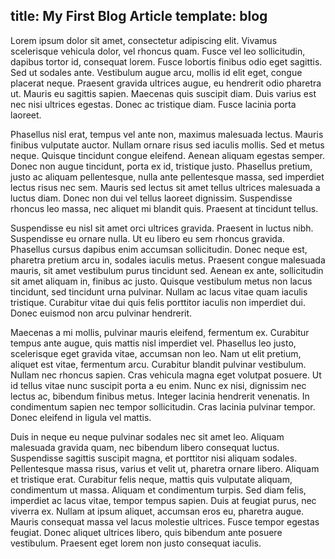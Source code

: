 title: My First Blog Article
template: blog
---
Lorem ipsum dolor sit amet, consectetur adipiscing elit. Vivamus scelerisque vehicula dolor, vel rhoncus quam. Fusce vel leo sollicitudin, dapibus tortor id, consequat lorem. Fusce lobortis finibus odio eget sagittis. Sed ut sodales ante. Vestibulum augue arcu, mollis id elit eget, congue placerat neque. Praesent gravida ultrices augue, eu hendrerit odio pharetra ut. Mauris eu sagittis sapien. Maecenas quis suscipit diam. Duis varius est nec nisi ultrices egestas. Donec ac tristique diam. Fusce lacinia porta laoreet.

Phasellus nisl erat, tempus vel ante non, maximus malesuada lectus. Mauris finibus vulputate auctor. Nullam ornare risus sed iaculis mollis. Sed et metus neque. Quisque tincidunt congue eleifend. Aenean aliquam egestas semper. Donec non augue tincidunt, porta ex id, tristique justo. Phasellus pretium, justo ac aliquam pellentesque, nulla ante pellentesque massa, sed imperdiet lectus risus nec sem. Mauris sed lectus sit amet tellus ultrices malesuada a luctus diam. Donec non dui vel tellus laoreet dignissim. Suspendisse rhoncus leo massa, nec aliquet mi blandit quis. Praesent at tincidunt tellus.

Suspendisse eu nisl sit amet orci ultrices gravida. Praesent in luctus nibh. Suspendisse eu ornare nulla. Ut eu libero eu sem rhoncus gravida. Phasellus cursus dapibus enim accumsan sollicitudin. Donec neque est, pharetra pretium arcu in, sodales iaculis metus. Praesent congue malesuada mauris, sit amet vestibulum purus tincidunt sed. Aenean ex ante, sollicitudin sit amet aliquam in, finibus ac justo. Quisque vestibulum metus non lacus tincidunt, sed tincidunt urna pulvinar. Nullam ac lacus vitae quam iaculis tristique. Curabitur vitae dui quis felis porttitor iaculis non imperdiet dui. Donec euismod non arcu pulvinar hendrerit.

Maecenas a mi mollis, pulvinar mauris eleifend, fermentum ex. Curabitur tempus ante augue, quis mattis nisl imperdiet vel. Phasellus leo justo, scelerisque eget gravida vitae, accumsan non leo. Nam ut elit pretium, aliquet est vitae, fermentum arcu. Curabitur blandit pulvinar vestibulum. Nullam nec rhoncus sapien. Cras vehicula magna eget volutpat posuere. Ut id tellus vitae nunc suscipit porta a eu enim. Nunc ex nisi, dignissim nec lectus ac, bibendum finibus metus. Integer lacinia hendrerit venenatis. In condimentum sapien nec tempor sollicitudin. Cras lacinia pulvinar tempor. Donec eleifend in ligula vel mattis.

Duis in neque eu neque pulvinar sodales nec sit amet leo. Aliquam malesuada gravida quam, nec bibendum libero consequat luctus. Suspendisse sagittis suscipit magna, et porttitor nisi aliquam sodales. Pellentesque massa risus, varius et velit ut, pharetra ornare libero. Aliquam et tristique erat. Curabitur felis neque, mattis quis vulputate aliquam, condimentum ut massa. Aliquam et condimentum turpis. Sed diam felis, imperdiet ac lacus vitae, tempor tempus sapien. Duis at feugiat purus, nec viverra ex. Nullam at ipsum aliquet, accumsan eros eu, pharetra augue. Mauris consequat massa vel lacus molestie ultrices. Fusce tempor egestas feugiat. Donec aliquet ultrices libero, quis bibendum ante posuere vestibulum. Praesent eget lorem non justo consequat iaculis.
